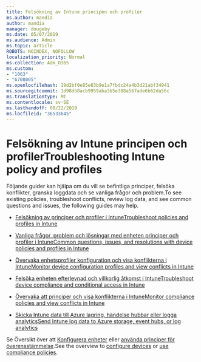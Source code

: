 ```yaml
---
title: Felsökning av Intune principen och profiler
ms.author: mandia
author: mandia
manager: dougeby
ms.date: 05/07/2019
ms.audience: Admin
ms.topic: article
ROBOTS: NOINDEX, NOFOLLOW
localization_priority: Normal
ms.collection: Adm_O365
ms.custom:
- "1063"
- "6700005"
ms.openlocfilehash: 19d2bf0e85e83b9e1a7fbdc24a4b3d21abf34941
ms.sourcegitcommit: 1d98db8acb9959aba3b5e308a567ade6b62da56c
ms.translationtype: MT
ms.contentlocale: sv-SE
ms.lasthandoff: 08/22/2019
ms.locfileid: "36533645"
---
```

# <a name="troubleshooting-intune-policy-and-profiles"></a><span data-ttu-id="9d19e-102">Felsökning av Intune principen och profiler</span><span class="sxs-lookup"><span data-stu-id="9d19e-102">Troubleshooting Intune policy and profiles</span></span>

<span data-ttu-id="9d19e-103">Följande guider kan hjälpa om du vill se befintliga principer, felsöka konflikter, granska loggdata och se vanliga frågor och problem.</span><span class="sxs-lookup"><span data-stu-id="9d19e-103">To see existing policies, troubleshoot conflicts, review log data, and see common questions and issues, the following guides may help.</span></span>

- [<span data-ttu-id="9d19e-104">Felsökning av principer och profiler i Intune</span><span class="sxs-lookup"><span data-stu-id="9d19e-104">Troubleshoot policies and profiles in Intune</span></span>](https://docs.microsoft.com/intune/troubleshoot-policies-in-microsoft-intune)

- [<span data-ttu-id="9d19e-105">Vanliga frågor, problem och lösningar med enheten principer och profiler i Intune</span><span class="sxs-lookup"><span data-stu-id="9d19e-105">Common questions, issues, and resolutions with device policies and profiles in Intune</span></span>](https://docs.microsoft.com/intune/device-profile-troubleshoot)

- [<span data-ttu-id="9d19e-106">Övervaka enhetsprofiler konfiguration och visa konflikterna i Intune</span><span class="sxs-lookup"><span data-stu-id="9d19e-106">Monitor device configuration profiles and view conflicts in Intune</span></span>](https://docs.microsoft.com/intune/device-profile-monitor)

- [<span data-ttu-id="9d19e-107">Felsöka enheten efterlevnad och villkorlig åtkomst i Intune</span><span class="sxs-lookup"><span data-stu-id="9d19e-107">Troubleshoot device compliance and conditional access in Intune</span></span>](https://docs.microsoft.com/intune/troubleshoot-conditional-access)

- [<span data-ttu-id="9d19e-108">Övervaka att principer och visa konflikterna i Intune</span><span class="sxs-lookup"><span data-stu-id="9d19e-108">Monitor compliance policies and view conflicts in Intune</span></span>](https://docs.microsoft.com/intune/compliance-policy-monitor)

- [<span data-ttu-id="9d19e-109">Skicka Intune data till Azure lagring, händelse hubbar eller logga analytics</span><span class="sxs-lookup"><span data-stu-id="9d19e-109">Send Intune log data to Azure storage, event hubs, or log analytics</span></span>](https://docs.microsoft.com/intune/review-logs-using-azure-monitor)

<span data-ttu-id="9d19e-110">Se Översikt över att [Konfigurera enheter](https://docs.microsoft.com/intune/device-profiles) eller [använda principer för överensstämmelse](https://docs.microsoft.com/intune/device-compliance-get-started).</span><span class="sxs-lookup"><span data-stu-id="9d19e-110">See the overview to [configure devices](https://docs.microsoft.com/intune/device-profiles) or [use compliance policies](https://docs.microsoft.com/intune/device-compliance-get-started).</span></span>